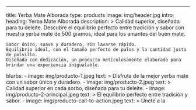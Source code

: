 ---
title: Yerba Mate Alborada
type: products
image: img/header.jpg
intro:
  heading: Yerba Mate Alborada
  description: >
    Calidad superior, diseñada para tu deleite.
    Descubre el equilibrio perfecto entre tradición y sabor con nuestra yerba mate de 500 gramos, ideal para los amantes del buen mate.

    Sabor único, suave y duradero, sin lavarse rápido.
    Equilibrio ideal, con el tamaño perfecto de palos y la cantidad justa de polvillo.
    Diseñada con dedicación, un producto meticulosamente elaborado para brindar una experiencia inigualable.
  blurbs:
    - image: img/producto-1.jpeg
      text: >
        Disfruta de la mejor yerba mate con un sabor único y duradero.
    - image: img/producto-2.jpeg
      text: >
        Calidad superior en cada sorbo, diseñada para tu deleite.
    - image: img/producto-2-principal.jpeg
      text: >
        El equilibrio perfecto entre tradición y sabor.
    - image: img/producto-call-to-action.jpeg
      text: >
        Únete a la
